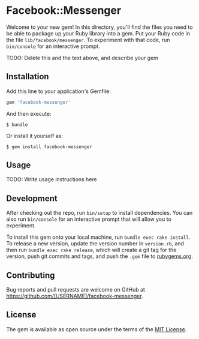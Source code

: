 # Facebook::Messenger

Welcome to your new gem! In this directory, you'll find the files you need to be able to package up your Ruby library into a gem. Put your Ruby code in the file `lib/facebook/messenger`. To experiment with that code, run `bin/console` for an interactive prompt.

TODO: Delete this and the text above, and describe your gem

## Installation

Add this line to your application's Gemfile:

```ruby
gem 'facebook-messenger'
```

And then execute:

    $ bundle

Or install it yourself as:

    $ gem install facebook-messenger

## Usage

TODO: Write usage instructions here

## Development

After checking out the repo, run `bin/setup` to install dependencies. You can also run `bin/console` for an interactive prompt that will allow you to experiment.

To install this gem onto your local machine, run `bundle exec rake install`. To release a new version, update the version number in `version.rb`, and then run `bundle exec rake release`, which will create a git tag for the version, push git commits and tags, and push the `.gem` file to [rubygems.org](https://rubygems.org).

## Contributing

Bug reports and pull requests are welcome on GitHub at https://github.com/[USERNAME]/facebook-messenger.


## License

The gem is available as open source under the terms of the [MIT License](http://opensource.org/licenses/MIT).

